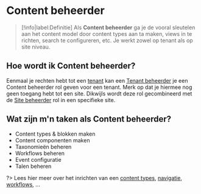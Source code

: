 # Content beheerder

> [!info|label:Definitie]
> Als **Content beheerder** ga je de vooral sleutelen aan het content model door content types aan ta maken, views in te richten, search te configureren, etc. Je werkt zowel op tenant als op site niveau.

## Hoe wordt ik Content beheerder?
Eenmaal je rechten hebt tot een [tenant](/common/content/concepts?id=multi-tenant) kan een [Tenant beheerder](/redactie/content/toegang-tenant-beheerder) je een Content beheerder rol geven voor een tenant. Merk op dat je hiermee nog geen toegang hebt tot een site. Dikwijls wordt deze rol gecombineerd met de [Site beheerder](/redactie/content/toegang-site-beheerder) rol in een specifieke site.

## Wat zijn m'n taken als Content beheerder?
* Content types & blokken maken
* Content componenten maken
* Taxonomieën beheren
* Workflows beheren
* Event configuratie
* Talen beheren

?> Lees hier meer over het inrichten van een [content types](/redactie/content/inrichten-content-types), [navigatie](/redactie/content/inrichten-navigatie), [workflows](/redactie/content/inrichten-workflows), ...